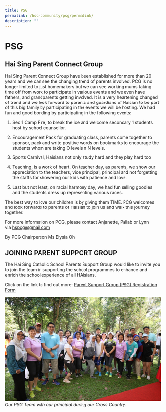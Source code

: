 ```yaml
---
title: PSG
permalink: /hsc-community/psg/permalink/
description: ""
---
```

PSG
===

Hai Sing Parent Connect Group
-----------------------------

Hai Sing Parent Connect Group have been established for more than 20 years and we can see the changing trend of parents involved. PCG is no longer limited to just homemakers but we can see working mums taking time off from work to participate in various events and we even have fathers, and grandparents getting involved. It is a very heartening changed of trend and we look forward to parents and guardians of Haisian to be part of this big family by participating in the events we will be hosting. We had fun and good bonding by participating in the following events:

  

1) Sec 1 Camp Fire, to break the ice and welcome secondary 1 students host by school counsellor.  
  
2) Encouragement Pack for graduating class, parents come together to sponsor, pack and write positive words on bookmarks to encourage the students whom are taking O levels n N levels.  
  
3) Sports Carnival, Haisians not only study hard and they play hard too  
  
4) Teaching, is a work of heart. On teacher day, as parents, we show our appreciation to the teachers, vice principal, principal and not forgetting the staffs for showering our kids with patience and love.  
  
5) Last but not least, on racial harmony day, we had fun selling goodies and the students dress up representing various races.  
  
The best way to love our children is by giving them TIME. PCG welcomes and look forwards to parents of Haisian to join us and walk this journey together.  
  
For more information on PCG, please contact Anjanette, Pallab or Lynn via [hspcg@gmail.com](mailto:hspcg@gmail.com)  
  
By PCG Chairperson Ms Elysia Oh

JOINING PARENT SUPPORT GROUP
----------------------------

The Hai Sing Catholic School Parents Support Group would like to invite you to join the team in supporting the school programmes to enhance and enrich the school experience of all HAIsians.  
  
Click on the link to find out more: [Parent Support Group (PSG) Registration Form](https://docs.google.com/forms/d/e/1FAIpQLSfGyJ_pdYY7BA7JIIKYkbtIaDEes0Eou6UQcQvHRTWUy97tYg/viewform)

![](/images/PSG%20with%20P.jpg)
_Our PSG Team with our principal during our Cross Country._